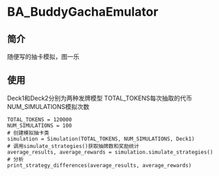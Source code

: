 # BA_BuddyGachaEmulator

## 简介
随便写的抽卡模拟，图一乐
## 使用
Deck1和Deck2分别为两种发牌模型
TOTAL_TOKENS每次抽取的代币
NUM_SIMULATIONS模拟次数

    TOTAL_TOKENS = 120000
    NUM_SIMULATIONS = 100
    # 创建模拟抽卡类
    simulation = Simulation(TOTAL_TOKENS, NUM_SIMULATIONS, Deck1)
    # 调用simulate_strategies()获取抽牌数和奖励统计
    average_results, average_rewards = simulation.simulate_strategies()
    # 分析
    print_strategy_differences(average_results, average_rewards)
